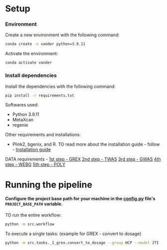 # Setup

### Environment 
Create a new environment with the following command:
```bash
conda create -n vander python=3.9.11
```

Activate the environment:
```bash
conda activate vander
```

### Install dependencies
Install the dependencies with the following command:
```bash
pip install -r requirements.txt
```

Softwares used:
- Python 3.9.11
- MetaXcan 
- regenie 


Other requirements and installations:
- Plink2, bgenix, and R. 
TO read more about the installation guide - follow - [Installation guide](docs/installation_guide.md) 



DATA requirements - 
[1st step - GREX](docs/1_grex.md)
[2nd step - TWAS](docs/2_twas.md)
[3rd step - GWAS](docs/3_gwas.md)
[4th step - WEBG](docs/4_webg.md)
[5th step - POLY](docs/5_poly.md)



# Running the pipeline

#### Configure the project base path for your machine in the [config.py](src/config/Config.py) file's `PROJECT_BASE_PATH` variable.

TO run the entire workflow:
```bash
python -m src.workflow
```




To execute a single tasks: (example for GREX - convert to dosage)
```bash
python -m src.tasks._1_grex.convert_to_dosage --group HCP --model JTI --basepath ./output
```



